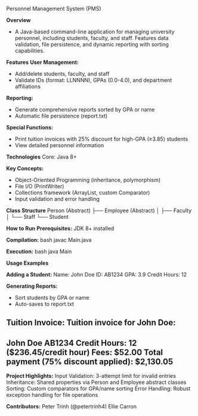 Personnel Management System (PMS)

**Overview**
- A Java-based command-line application for managing university personnel, including students, faculty, and staff. Features data validation, file persistence, and dynamic reporting with sorting capabilities.

**Features**
**User Management:**
- Add/delete students, faculty, and staff
- Validate IDs (format: LLNNNN), GPAs (0.0-4.0), and department affiliations

**Reporting:**
- Generate comprehensive reports sorted by GPA or name
- Automatic file persistence (report.txt)

**Special Functions:**
- Print tuition invoices with 25% discount for high-GPA (≥3.85) students
- View detailed personnel information

**Technologies**
Core: Java 8+

**Key Concepts:**
- Object-Oriented Programming (inheritance, polymorphism)
- File I/O (PrintWriter)
- Collections framework (ArrayList, custom Comparator)
- Input validation and error handling

**Class Structure**
Person (Abstract)
├── Employee (Abstract)
│   ├── Faculty
│   └── Staff
└── Student

**How to Run**
**Prerequisites:** JDK 8+ installed

**Compilation:**
bash
javac Main.java

**Execution:**
bash
java Main

**Usage Examples**

**Adding a Student:**
Name: John Doe
ID: AB1234
GPA: 3.9
Credit Hours: 12

**Generating Reports:**
- Sort students by GPA or name
- Auto-saves to report.txt

**Tuition Invoice:**
Tuition invoice for John Doe:
------------------------------------------------------
John Doe        AB1234
Credit Hours: 12 ($236.45/credit hour)
Fees: $52.00
Total payment (75% discount applied): $2,130.05
------------------------------------------------------

**Project Highlights:**
Input Validation: 3-attempt limit for invalid entries
Inheritance: Shared properties via Person and Employee abstract classes
Sorting: Custom comparators for GPA/name sorting
Error Handling: Robust exception handling for file operations

**Contributors:**
Peter Trinh (@petertrinh4)
Ellie Carron
